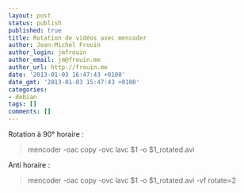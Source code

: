 ```yaml
---
layout: post
status: publish
published: true
title: Rotation de vidéos avec mencoder
author: Jean-Michel Frouin
author_login: jmfrouin
author_email: jm@frouin.me
author_url: http://frouin.me
date: '2013-01-03 16:47:43 +0100'
date_gmt: '2013-01-03 15:47:43 +0100'
categories:
- debian
tags: []
comments: []
---
```

<p style="text-align: left;">Rotation à 90° horaire :</p>
<blockquote><p>mencoder -oac copy -ovc lavc $1 -o $1_rotated.avi</p></blockquote>
<p>Anti horaire :</p>
<blockquote><p>mencoder -oac copy -ovc lavc $1 -o $1_rotated.avi -vf rotate=2</p></blockquote>
<!-- Matomo -->
<script type="text/javascript">
  var _paq = window._paq || [];
  /* tracker methods like "setCustomDimension" should be called before "trackPageView" */
  _paq.push(['trackPageView']);
  _paq.push(['enableLinkTracking']);
  (function() {
    var u="//stats.frouin.me/";
    _paq.push(['setTrackerUrl', u+'matomo.php']);
    _paq.push(['setSiteId', '1']);
    var d=document, g=d.createElement('script'), s=d.getElementsByTagName('script')[0];
    g.type='text/javascript'; g.async=true; g.defer=true; g.src=u+'matomo.js'; s.parentNode.insertBefore(g,s);
  })();
</script>
<!-- End Matomo Code -->
